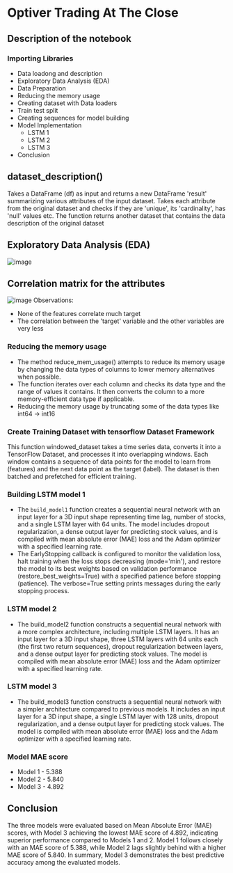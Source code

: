 # Optiver Trading At The Close
## Description of the notebook
### Importing Libraries

* Data loadong and description
* Exploratory Data Analysis (EDA)
* Data Preparation
* Reducing the memory usage
* Creating dataset with Data loaders
* Train test split
* Creating sequences for model building
* Model Implementation
    *  LSTM 1
    *  LSTM 2
    *  LSTM 3
* Conclusion

## dataset_description()
Takes a DataFrame (df) as input and returns a new DataFrame 'result' summarizing various attributes of the input dataset.
Takes each attribute from the original dataset and checks if they are 'unique', its 'cardinality', has 'null' values etc.
The function returns another dataset that contains the data description of the original dataset

## Exploratory Data Analysis (EDA)
![image](https://github.com/user-attachments/assets/aaaca904-8298-4469-958b-14548cd7327d)

## Correlation matrix for the attributes
![image](https://github.com/user-attachments/assets/0bca3f6a-cf5d-44f7-b0be-814698552174)
Observations:
* None of the features correlate much target
* The correlation between the 'target' variable and the other variables are very less

### Reducing the memory usage
* The method reduce_mem_usage() attempts to reduce its memory usage by changing the data types of columns to lower memory alternatives when possible.
* The function iterates over each column and checks its data type and the range of values it contains. It then converts the column to a more memory-efficient data type if applicable.
* Reducing the memory usage by truncating some of the data types like int64 -> int16


### Create Training Dataset with tensorflow Dataset Framework
This function windowed_dataset takes a time series data, converts it into a TensorFlow Dataset, and processes it into overlapping windows. Each window contains a sequence of data points for the model to learn from (features) and the next data point as the target (label). The dataset is then batched and prefetched for efficient training.

### Building LSTM model 1 

* The `build_model1` function creates a sequential neural network with an input layer for a 3D input shape representing time lag, number of stocks, and a single LSTM layer with 64 units. The model includes dropout regularization, a dense output layer for predicting stock values, and is compiled with mean absolute error (MAE) loss and the Adam optimizer with a specified learning rate.
* The EarlyStopping callback is configured to monitor the validation loss, halt training when the loss stops decreasing (mode='min'), and restore the model to its best weights based on validation performance (restore_best_weights=True) with a specified patience before stopping (patience). The verbose=True setting prints messages during the early stopping process.


### LSTM model 2
* The build_model2 function constructs a sequential neural network with a more complex architecture, including multiple LSTM layers. It has an input layer for a 3D input shape, three LSTM layers with 64 units each (the first two return sequences), dropout regularization between layers, and a dense output layer for predicting stock values. The model is compiled with mean absolute error (MAE) loss and the Adam optimizer with a specified learning rate.

### LSTM model 3
* The build_model3 function constructs a sequential neural network with a simpler architecture compared to previous models. It includes an input layer for a 3D input shape, a single LSTM layer with 128 units, dropout regularization, and a dense output layer for predicting stock values. The model is compiled with mean absolute error (MAE) loss and the Adam optimizer with a specified learning rate.

### Model	MAE score
* Model 1	- 5.388
* Model 2	- 5.840
* Model 3	- 4.892

## Conclusion
The three models were evaluated based on Mean Absolute Error (MAE) scores, with Model 3 achieving the lowest MAE score of 4.892, indicating superior performance compared to Models 1 and 2. Model 1 follows closely with an MAE score of 5.388, while Model 2 lags slightly behind with a higher MAE score of 5.840. In summary, Model 3 demonstrates the best predictive accuracy among the evaluated models.
